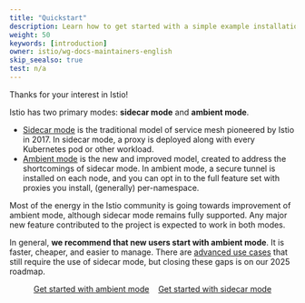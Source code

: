 ```yaml
---
title: "Quickstart"
description: Learn how to get started with a simple example installation.
weight: 50
keywords: [introduction]
owner: istio/wg-docs-maintainers-english
skip_seealso: true
test: n/a
---
```


Thanks for your interest in Istio!

Istio has two primary modes: **sidecar mode** and **ambient mode**.

* [Sidecar mode](/docs/overview/dataplane-modes/#sidecar-mode) is the traditional model of service mesh pioneered by Istio in 2017. In sidecar mode, a proxy is deployed along with every Kubernetes pod or other workload.
* [Ambient mode](/docs/overview/dataplane-modes/#ambient-mode) is the new and improved model, created to address the shortcomings of sidecar mode. In ambient mode, a secure tunnel is installed on each node, and you can opt in to the full feature set with proxies you install, (generally) per-namespace.

Most of the energy in the Istio community is going towards improvement of ambient mode, although sidecar mode remains fully supported. Any major new feature contributed to the project is expected to work in both modes.

In general, **we recommend that new users start with ambient mode**. It is faster, cheaper, and easier to manage. There are [advanced use cases](/docs/overview/dataplane-modes/#unsupported-features) that still require the use of sidecar mode, but closing these gaps is on our 2025 roadmap.

<div style="display: flex; justify-content: center; align-items: center; gap: 1rem;">
<a href="/docs/ambient/getting-started" class="btn btn--secondary" id="get-started-ambient">Get started with ambient mode</a><a href="/docs/setup/getting-started" class="btn btn--secondary" id="get-started-sidecar">Get started with sidecar mode</a>
</div>
